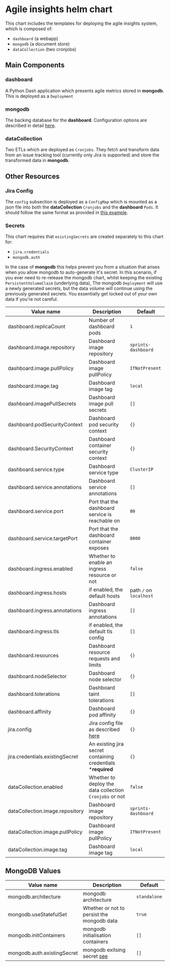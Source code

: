 # Agile insights helm chart

This chart includes the templates for deploying the agile insights system, which is composed of:
- `dashboard` (a webapp)
- `mongodb` (a document store)
- `dataCollection` (two cronjobs)

## Main Components

### dashboard

A Python Dash application which presents agile metrics stored in **mongodb**. This is deployed as a `Deployment`

### mongodb

The backing database for the **dashboard**. Configuration options are described in detail [here](https://github.com/bitnami/charts/tree/master/bitnami/mongodb).

### dataCollection

Two ETLs which are deployed as `Cronjobs`. They fetch and transform data from an issue tracking tool (currently only Jira is supported) and store the transformed data in **mongodb**.

## Other Resources

### Jira Config

The `config` subsection is deployed as a `ConfigMap` which is mounted as a json file into both the **dataCollection** `Cronjobs` and the **dashboard** `Pods`. It should follow the same format as provided in [this example](https://github.com/limejump/agile-insights/blob/main/config_files/example-config.json).

### Secrets

This chart requires that `existingSecrets` are created separately to this chart for:
- `jira.credentials`
- `mongodb.auth`

In the case of **mongodb** this helps prevent you from a situation that arises when you allow mongodb to auto-generate it's secret. In this scenario, if you ever need to re-release the mongodb chart, whilst keeping the existing `PersistentVolumeClaim` (underlying data), The mongodb `Deployment` will use a newly generated secrets, but the data volume will continue using the previously generated secrets. You essentially get locked out of your own data if you're not careful.


| Value name                      | Description                                                  | Default                 |
| ------------------------------- | ------------------------------------------------------------ | ----------------------- |
| dashboard.replicaCount          | Number of dashboard pods                                     | `1`                     |
| dashboard.image.repository      | Dashboard image repository                                   | `sprints-dashboard`     |
| dashboard.image.pullPolicy      | Dashboard image pullPolicy                                   | `IfNotPresent`          |
| dashboard.image.tag             | Dashboard image tag                                          | `local`                 |
| dashboard.imagePullSecrets      | Dashboard image pull secrets                                 | `[]`                    |
| dashboard.podSecurityContext    | Dashboard pod security context                               | `{}`                    |
| dashboard.SecurityContext       | Dashboard container security context                         | `{}`                    |
| dashboard.service.type          | Dashboard service type                                       | `ClusterIP`             |
| dashboard.service.annotations   | Dashboard service annotations                                | `[]`                    |
| dashboard.service.port          | Port that the dashboard service is reachable on              | `80`                    |
| dashboard.service.targetPort    | Port that the dashboard container exposes                    | `8000`                  |
| dashboard.ingress.enabled       | Whether to enable an ingress resource or not                 | `false`                 |
| dashboard.ingress.hosts         | if enabled, the default hosts                                | path `/` on `localhost` |
| dashboard.ingress.annotations   | Dashboard ingress annotations                                | `[]`                    |
| dashboard.ingress.tls           | if enabled, the default tls config                           | `[]`                    |
| dashboard.resources             | Dashboard resource requests and limits                       | `{}`                    |
| dashboard.nodeSelector          | Dashboard node selector                                      | `{}`                    |
| dashboard.tolerations           | Dashboard taint tolerations                                  | `[]`                    |
| dashboard.affinity              | Dashboard pod affinity                                       | `{}`                    |
| jira.config                     | Jira config file as described [here](#jira-config)           | `{}`                    |
| jira.credentials.existingSecret | An existing jira secret containing credentials ***required** | `{}`                    |
| dataCollection.enabled          | Whether to deploy the data collection `Cronjobs` or not      | `false`                 |
| dataCollection.image.repository | Dashboard image repository                                   | `sprints-dashboard`     |
| dataCollection.image.pullPolicy | Dashboard image pullPolicy                                   | `IfNotPresent`          |
| dataCollection.image.tag        | Dashboard image tag                                          | `local`                 |

## MongoDB Values

| Value name                      | Description                                                            | Default                    |
| ------------------------------- | ---------------------------------------------------------------------- | -------------------------- |
| mongodb.architecture            | mongodb architecture                                                   | `standalone`               |
| mongodb.useStatefulSet          | Whether or not to persist the mongodb data                             | `true`                     |
| mongodb.initContainers          | mongodb initialisation containers                                      | `[]`                       |
| mongodb.auth.existingSecret     | mongodb exitsing secret [see](#secrets)                                | `[]`                       |
